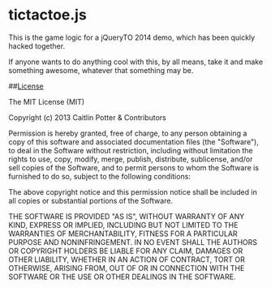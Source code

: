 # tictactoe.js

This is the game logic for a jQueryTO 2014 demo, which has been quickly hacked together.

If anyone wants to do anything cool with this, by all means, take it and make something
awesome, whatever that something may be.

##[License](LICENSE)

The MIT License (MIT)

Copyright (c) 2013 Caitlin Potter & Contributors

Permission is hereby granted, free of charge, to any person obtaining a copy of this software and associated documentation files (the "Software"), to deal in the Software without restriction, including without limitation the rights to use, copy, modify, merge, publish, distribute, sublicense, and/or sell copies of the Software, and to permit persons to whom the Software is furnished to do so, subject to the following conditions:

The above copyright notice and this permission notice shall be included in all copies or substantial portions of the Software.

THE SOFTWARE IS PROVIDED "AS IS", WITHOUT WARRANTY OF ANY KIND, EXPRESS OR IMPLIED, INCLUDING BUT NOT LIMITED TO THE WARRANTIES OF MERCHANTABILITY, FITNESS FOR A PARTICULAR PURPOSE AND NONINFRINGEMENT. IN NO EVENT SHALL THE AUTHORS OR COPYRIGHT HOLDERS BE LIABLE FOR ANY CLAIM, DAMAGES OR OTHER LIABILITY, WHETHER IN AN ACTION OF CONTRACT, TORT OR OTHERWISE, ARISING FROM, OUT OF OR IN CONNECTION WITH THE SOFTWARE OR THE USE OR OTHER DEALINGS IN THE SOFTWARE.